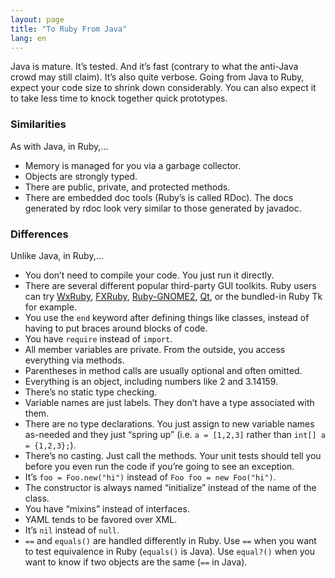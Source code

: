 ```yaml
---
layout: page
title: "To Ruby From Java"
lang: en
---
```


Java is mature. It’s tested. And it’s fast (contrary to what the
anti-Java crowd may still claim). It’s also quite verbose. Going from
Java to Ruby, expect your code size to shrink down considerably. You can
also expect it to take less time to knock together quick prototypes.

### Similarities

As with Java, in Ruby,...

* Memory is managed for you via a garbage collector.
* Objects are strongly typed.
* There are public, private, and protected methods.
* There are embedded doc tools (Ruby’s is called RDoc). The docs
  generated by rdoc look very similar to those generated by javadoc.

### Differences

Unlike Java, in Ruby,...

* You don’t need to compile your code. You just run it directly.
* There are several different popular third-party GUI toolkits. Ruby
  users can try [WxRuby][1], [FXRuby][2], [Ruby-GNOME2][3],
  [Qt][4], or the bundled-in Ruby Tk for example.
* You use the `end` keyword after defining things like classes, instead
  of having to put braces around blocks of code.
* You have `require` instead of `import`.
* All member variables are private. From the outside, you access
  everything via methods.
* Parentheses in method calls are usually optional and often omitted.
* Everything is an object, including numbers like 2 and 3.14159.
* There’s no static type checking.
* Variable names are just labels. They don’t have a type associated with
  them.
* There are no type declarations. You just assign to new variable names
  as-needed and they just “spring up” (i.e. `a = [1,2,3]` rather than
  `int[] a = {1,2,3};`).
* There’s no casting. Just call the methods. Your unit tests should tell
  you before you even run the code if you’re going to see an exception.
* It’s `foo = Foo.new("hi")` instead of `Foo foo = new Foo("hi")`.
* The constructor is always named “initialize” instead of the name of
  the class.
* You have “mixins” instead of interfaces.
* YAML tends to be favored over XML.
* It’s `nil` instead of `null`.
* `==` and `equals()` are handled differently in Ruby. Use `==` when you
  want to test equivalence in Ruby (`equals()` is Java). Use `equal?()`
  when you want to know if two objects are the same (`==` in Java).



[1]: http://wxruby.rubyforge.org/wiki/wiki.pl
[2]: http://www.fxruby.org/
[3]: http://ruby-gnome2.sourceforge.jp/
[4]: https://github.com/ryanmelt/qtbindings/

